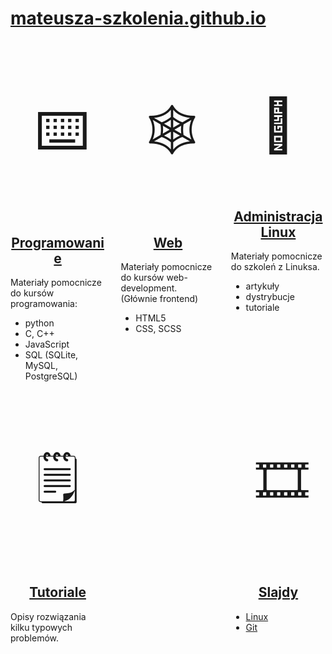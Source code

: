 # [mateusza-szkolenia.github.io](https://mateusza-szkolenia.github.io/)

<nav>

<section>
<figure>⌨️</figure>
<h2><a href='Programowanie/'>Programowanie</a></h2>
<p>Materiały pomocnicze do kursów programowania:</p>
<ul>
<li>python</li>
<li>C, C++</li>
<li>JavaScript</li>
<li>SQL (SQLite, MySQL, PostgreSQL)</li>
</ul>
</section>

<section>
<figure>🕸️</figure>
<h2><a href='Web/'>Web</a></h2>
<p>Materiały pomocnicze do kursów web-development. (Głównie frontend)</p>
<ul>
<li>HTML5</li>
<li>CSS, SCSS</li>
</ul>
</section>

<section>
<figure>🐧</figure>
<h2><a href="Administracja_Linux/">Administracja Linux</a></h2>
<p>Materiały pomocnicze do szkoleń z Linuksa.</p>
<ul>
<li>artykuły</li>
<li>dystrybucje</li>
<li>tutoriale</li>
</ul>
</section>

<section>
<figure>🗒️</figure>
<h2><a href="Tutoriale/">Tutoriale</a></h2>
<p>Opisy rozwiązania kilku typowych problemów.</p>
</section>

<section>
<figure>🎞️</figure>
<h2><a href="Slajdy/">Slajdy</a></h2>
<ul>
<li><a href="Slajdy/Linux/">Linux</a></li>
<li><a href="Slajdy/Git/">Git</a></li>
</ul>
</section>

</nav>

<style>

nav section figure
{
    display: block;
}

@media (min-width: 720px) {
    nav
    {
        display: flex;
        flex-wrap: wrap;
        justify-content: space-between;
    }

    nav section
    {
        width: 30%;
    }

    nav section figure
    {
        font-size: 6em;
        text-align: center;
    }

    nav section h2
    {
        text-align: center;
    }
}
@media (max-width: 720px) {
    nav section figure
    {
        display: none;
    }
}
</style>
